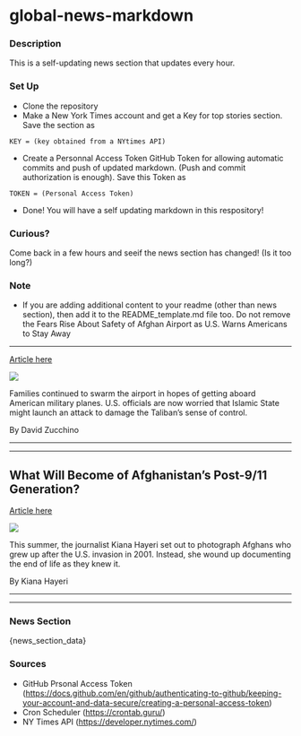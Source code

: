 # global-news-markdown

### Description 
This is a self-updating news section that updates every hour.

### Set Up 
* Clone the repository
* Make a New York Times account and get a Key for top stories section. Save the section as 
 ```
 KEY = (key obtained from a NYtimes API)
 ```
*  Create a Personnal Access Token GitHub Token for allowing automatic commits and push of updated markdown. (Push and commit authorization is enough). Save this Token as 
```
TOKEN = (Personal Access Token)
```
* Done! You will have a self updating markdown in this respository!

### Curious?
Come back in a few hours and seeif the news section has changed! (Is it too long?)

### Note
* If you are adding additional content to your readme (other than news section), then add it to the README_template.md file too. Do not remove the Fears Rise About Safety of Afghan Airport as U.S. Warns Americans to Stay Away
------------------------------------------------------------------------------

[Article here](https://www.nytimes.com/2021/08/21/world/asia/Afghanistan-Kabul-airport-evacuations.html)

[![](https://static01.nyt.com/images/2021/08/21/world/21afghanistan-kabul1/21afghanistan-kabul1-superJumbo.jpg)](https://www.nytimes.com/2021/08/21/world/asia/Afghanistan-Kabul-airport-evacuations.html)

Families continued to swarm the airport in hopes of getting aboard American military planes. U.S. officials are now worried that Islamic State might launch an attack to damage the Taliban’s sense of control.

By David Zucchino

* * *

* * *

What Will Become of Afghanistan’s Post-9/11 Generation?
-------------------------------------------------------

[Article here](https://www.nytimes.com/2021/08/22/magazine/afghanistan-photos.html)

[![](https://static01.nyt.com/images/2021/08/29/magazine/29mag-afghanistan-33-02-copy/29mag-afghanistan-33-02-superJumbo.jpg)](https://www.nytimes.com/2021/08/22/magazine/afghanistan-photos.html)

This summer, the journalist Kiana Hayeri set out to photograph Afghans who grew up after the U.S. invasion in 2001. Instead, she wound up documenting the end of life as they knew it.

By Kiana Hayeri

* * *

* * *

### News Section 
{news_section_data}


### Sources 
* GitHub Prsonal Access Token (https://docs.github.com/en/github/authenticating-to-github/keeping-your-account-and-data-secure/creating-a-personal-access-token)
* Cron Scheduler (https://crontab.guru/)
* NY Times API (https://developer.nytimes.com/)
